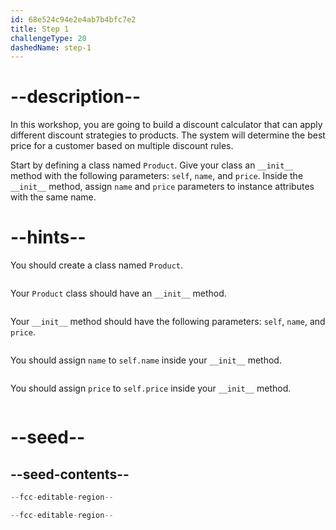 ```yaml
---
id: 68e524c94e2e4ab7b4bfc7e2
title: Step 1
challengeType: 20
dashedName: step-1
---
```


# --description--

In this workshop, you are going to build a discount calculator that can apply different discount strategies to products. The system will determine the best price for a customer based on multiple discount rules.

Start by defining a class named `Product`. Give your class an `__init__` method with the following parameters: `self`, `name`, and `price`. Inside the `__init__` method, assign `name` and `price` parameters to instance attributes with the same name.

# --hints--

You should create a class named `Product`.

```js

```

Your `Product` class should have an `__init__` method.

```js

```

Your `__init__` method should have the following parameters: `self`, `name`, and `price`.

```js

```

You should assign `name` to `self.name` inside your `__init__` method.

```js

```

You should assign `price` to `self.price` inside your `__init__` method.

```js

```

# --seed--

## --seed-contents--

```py
--fcc-editable-region--

--fcc-editable-region--
```
